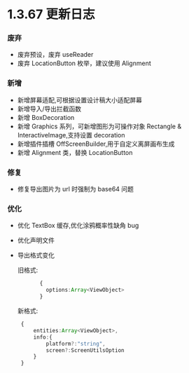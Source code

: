 # 1.3.67 更新日志

### 废弃

- 废弃预设，废弃 useReader
- 废弃 LocationButton 枚举，建议使用 Alignment

### 新增

- 新增屏幕适配,可根据设置设计稿大小适配屏幕
- 新增导入/导出拦截函数
- 新增 BoxDecoration
- 新增 Graphics 系列，可新增图形为可操作对象 Rectangle & InteractiveImage,支持设置 decoration
- 新增插件插槽 OffScreenBuilder,用于自定义离屏画布生成
- 新增 Alignment 类，替换 LocationButton

### 修复

- 修复导出图片为 url 时强制为 base64 问题

### 优化

- 优化 TextBox 缓存,优化涂鸦概率性缺角 bug
- 优化声明文件
- 导出格式变化

  旧格式:

  ```Typescript
         {
           options:Array<ViewObject>
         }
  ```

  新格式:

  ```Typescript
   {
       entities:Array<ViewObject>,
       info:{
           platform?:"string",
           screen?:ScreenUtilsOption
       }
   }
  ```
